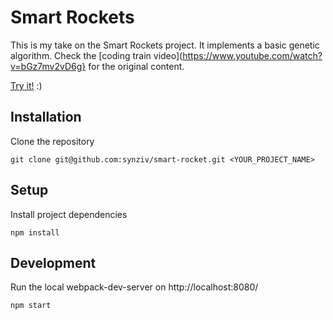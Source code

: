 # Smart Rockets

This is my take on the Smart Rockets project. It implements a basic genetic algorithm.
Check the [coding train video](https://www.youtube.com/watch?v=bGz7mv2vD6g} for the original content.

[Try it!](https://smart-rockets-8ea8a.firebaseapp.com/) :)
##

## Installation

Clone the repository

`git clone git@github.com:synziv/smart-rocket.git <YOUR_PROJECT_NAME>`

## Setup

Install project dependencies

`npm install`

## Development

Run the local webpack-dev-server on http://localhost:8080/

`npm start`
